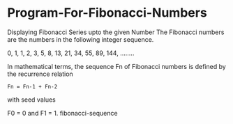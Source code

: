 # Program-For-Fibonacci-Numbers
Displaying Fibonacci Series upto the given Number
The Fibonacci numbers are the numbers in the following integer sequence.

0, 1, 1, 2, 3, 5, 8, 13, 21, 34, 55, 89, 144, ……..

In mathematical terms, the sequence Fn of Fibonacci numbers is defined by the recurrence relation

    Fn = Fn-1 + Fn-2
with seed values

   F0 = 0 and F1 = 1.
fibonacci-sequence


